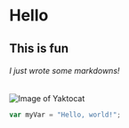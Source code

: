# Hello 
## This is fun
###### I just wrote some markdowns!
![Image of Yaktocat](https://octodex.github.com/images/yaktocat.png)

``` javascript
var myVar = "Hello, world!";
```
